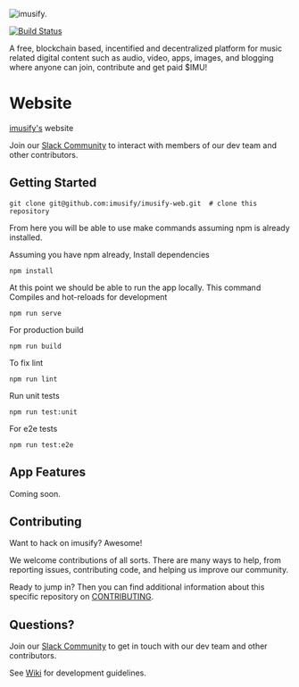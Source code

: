 
![imusify.](./public/apple-touch-icon.png "imusify.")

[![Build Status](https://travis-ci.com/imusify/imusify-web.svg?branch=master)](https://travis-ci.com/imusify/imusify-web)

A free, blockchain based, incentified and decentralized platform for music related digital content such as audio, video, apps, images, and blogging where anyone can join, contribute and get paid $IMU!

# Website
[imusify's](https://imusify.io/) website

Join our [Slack Community](https://join.slack.com/t/imusify/shared_invite/enQtNjk1ODcyMDMxODYzLWQxNDBhNTM2OTg5YjM2ZjRmZDcwMTE0NTVkM2MyMWNhZmM4NmRiNjZkYTE5YWQ5NmI5OWIyMTdhZmY1M2IwMDc) to interact with members of our dev team and other contributors.

## Getting Started

```
git clone git@github.com:imusify/imusify-web.git  # clone this repository
```

From here you will be able to use make commands assuming npm is already installed.

Assuming you have npm already, Install dependencies

```
npm install
```

At this point we should be able to run the app locally. This command Compiles and hot-reloads for development

```
npm run serve
```

For production build
```
npm run build
```

To fix lint
```
npm run lint
```

Run unit tests
```
npm run test:unit
```

For e2e tests
```
npm run test:e2e
```

## App Features

Coming soon.

## Contributing

Want to hack on imusify? Awesome!

We welcome contributions of all sorts. There are many ways to help, from reporting issues, contributing code, and helping us improve our community.

Ready to jump in? Then you can find additional information about this specific repository on [CONTRIBUTING](./.github/CONTRIBUTING.md).

## Questions?

Join our [Slack Community](https://join.slack.com/t/imusify/shared_invite/enQtNjk1ODcyMDMxODYzLWQxNDBhNTM2OTg5YjM2ZjRmZDcwMTE0NTVkM2MyMWNhZmM4NmRiNjZkYTE5YWQ5NmI5OWIyMTdhZmY1M2IwMDc) to get in touch with our dev team and other contributors.

See [Wiki](https://github.com/imusify/imusify-web/wiki/Development-guidelines) for development guidelines.
